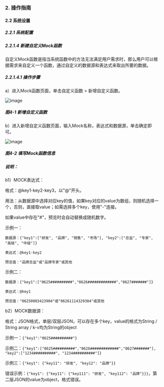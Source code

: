 ### 2. 操作指南

#### 2.2 系统设置

##### 2.2.1 系统配置

##### 2.2.1.4 新建自定义Mock函数

自定义Mock函数是指当系统函数中的方法无法满足用户需求时，那么用户可以根据需求来自定义一个函数，通过自定义的数据源和表达式来取出所要的数据。

##### 2.2.1.4.1 操作步骤

a）进入Mock函数页面，单击自定义函数 > 新增自定义函数。

![image](https://user-images.githubusercontent.com/79617492/184813212-91cea8b4-fd59-4312-93f0-6d1bfa979656.png)

##### 图4-1 新增自定义函数

b）进入新增自定义函数页面，输入Mock名称，表达式和数据源，单击确定即可。

![image](https://user-images.githubusercontent.com/79617492/184813229-b9ba0cf3-27c7-4ebf-938c-0a0634c09146.png)

##### 图4-2 填写Mock函数信息

##### 说明：

b1）MOCK表达式：

格式：@key1-key2-key3，以"@"开头。

用法：从数据源中选择对应key的值，如果key对应的value为数组，则随机选择一个，否则，直接取value；如需选择多个key，使用"-"连接。

如果value中存在"#"，预览时会自动替换成随机数字。

示例一：

```
数据源：{"key1":["研发", "品牌", "销售", "市场"], "key2":["总监", "专家", "高级", "中级"]}

表达式：@key1-key2

预览值："品牌总监"或"品牌专家"或其他
```

示例二：

```
数据源：{"key1":["0625##########","0626#############","0627#######"]}

表达式：@key1

预览值："06250003423904"或"06261114329384"或其他
```

b2）MOCK数据源：

格式：JSON格式，单层/双层JSON，可以存在多个key，value的格式为String / String array / k-v均为String的object

示例一：`{"key1":"0625##########"}`

示例二：`{"key1":["0625##########","0626#############","0627#######"], "key2":["1234##########", "1234##########"]}`

示例三：`{"key1": {"key11": "研发", "key12": "品牌"}}`

错误示例：`{"key1": {"key11": {"key111": "研发", "key112": "品牌"}}}`，第二层JSON的value为object，格式错误。
